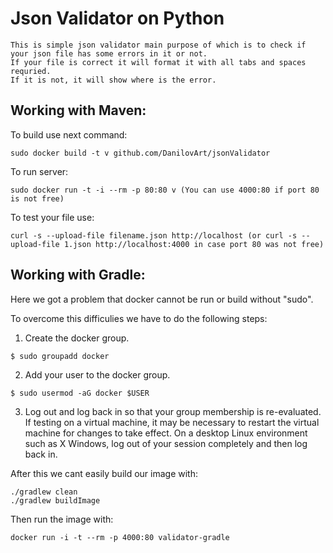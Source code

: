 # Json Validator on Python
```
This is simple json validator main purpose of which is to check if your json file has some errors in it or not.
If your file is correct it will format it with all tabs and spaces requried.
If it is not, it will show where is the error.

```
## Working with Maven:
To build use next command:
```
sudo docker build -t v github.com/DanilovArt/jsonValidator
```
To run server:
```
sudo docker run -t -i --rm -p 80:80 v (You can use 4000:80 if port 80 is not free)
```
To test your file use:
```
curl -s --upload-file filename.json http://localhost (or curl -s --upload-file 1.json http://localhost:4000 in case port 80 was not free)
```


## Working with Gradle:
Here we got a problem that docker cannot be run or build without "sudo".


To overcome this difficulies we have to do the following steps:


1) Create the docker group.
```
$ sudo groupadd docker
```
2) Add your user to the docker group.
```
$ sudo usermod -aG docker $USER
```
3) Log out and log back in so that your group membership is re-evaluated.
If testing on a virtual machine, it may be necessary to restart the virtual machine for changes to take effect.
On a desktop Linux environment such as X Windows, log out of your session completely and then log back in.


After this we cant easily build our image with:
```
./gradlew clean
./gradlew buildImage
```
Then run the image with:
```
docker run -i -t --rm -p 4000:80 validator-gradle
```
